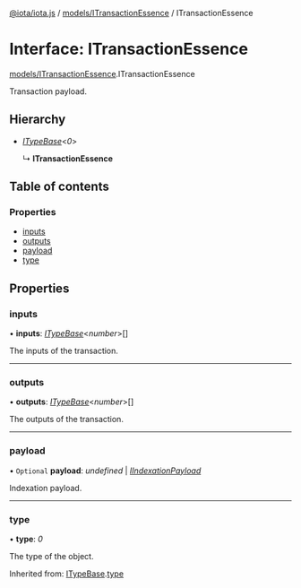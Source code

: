 [@iota/iota.js](../../README.md) / [models/ITransactionEssence](../../modules/models_itransactionessence.md) / ITransactionEssence

# Interface: ITransactionEssence

[models/ITransactionEssence](../../modules/models_itransactionessence.md).ITransactionEssence

Transaction payload.

## Hierarchy

* [*ITypeBase*](itypebase.itypebase.md)<*0*\>

  ↳ **ITransactionEssence**

## Table of contents

### Properties

- [inputs](itransactionessence.itransactionessence.md#inputs)
- [outputs](itransactionessence.itransactionessence.md#outputs)
- [payload](itransactionessence.itransactionessence.md#payload)
- [type](itransactionessence.itransactionessence.md#type)

## Properties

### inputs

• **inputs**: [*ITypeBase*](itypebase.itypebase.md)<*number*\>[]

The inputs of the transaction.

___

### outputs

• **outputs**: [*ITypeBase*](itypebase.itypebase.md)<*number*\>[]

The outputs of the transaction.

___

### payload

• `Optional` **payload**: *undefined* \| [*IIndexationPayload*](iindexationpayload.iindexationpayload.md)

Indexation payload.

___

### type

• **type**: *0*

The type of the object.

Inherited from: [ITypeBase](itypebase.itypebase.md).[type](itypebase.itypebase.md#type)
